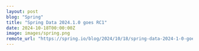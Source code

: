 ```yaml
---
layout: post
blog: "Spring"
title: "Spring Data 2024.1.0 goes RC1"
date: 2024-10-18T00:00:00Z
image: images/spring.png
remote_url: "https://spring.io/blog/2024/10/18/spring-data-2024-1-0-goes-rc1"
---
```

